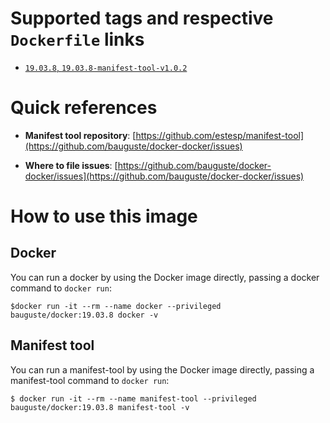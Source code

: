# Supported tags and respective `Dockerfile` links
* [`19.03.8`, `19.03.8-manifest-tool-v1.0.2`](https://github.com/bauguste/docker-docker/blob/master/debian/Dockerfile)

# Quick references

-   **Manifest tool repository**:
    [https://github.com/estesp/manifest-tool](https://github.com/bauguste/docker-docker/issues)
    
-	**Where to file issues**:
    [https://github.com/bauguste/docker-docker/issues](https://github.com/bauguste/docker-docker/issues)

# How to use this image
## Docker
You can run a docker by using the Docker image directly, passing a docker command to `docker run`:
    
    $docker run -it --rm --name docker --privileged bauguste/docker:19.03.8 docker -v

## Manifest tool
You can run a manifest-tool by using the Docker image directly, passing a manifest-tool command to `docker run`:

    $ docker run -it --rm --name manifest-tool --privileged bauguste/docker:19.03.8 manifest-tool -v
